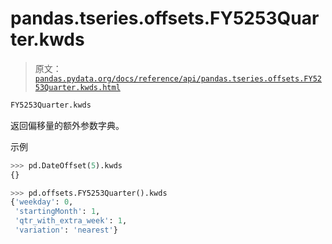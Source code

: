 # pandas.tseries.offsets.FY5253Quarter.kwds

> 原文：[`pandas.pydata.org/docs/reference/api/pandas.tseries.offsets.FY5253Quarter.kwds.html`](https://pandas.pydata.org/docs/reference/api/pandas.tseries.offsets.FY5253Quarter.kwds.html)

```py
FY5253Quarter.kwds
```

返回偏移量的额外参数字典。

示例

```py
>>> pd.DateOffset(5).kwds
{} 
```

```py
>>> pd.offsets.FY5253Quarter().kwds
{'weekday': 0,
 'startingMonth': 1,
 'qtr_with_extra_week': 1,
 'variation': 'nearest'} 
```

